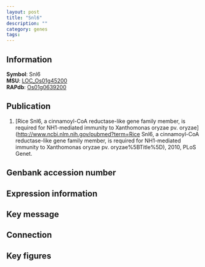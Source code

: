 ```yaml
---
layout: post
title: "Snl6"
description: ""
category: genes
tags: 
---
```


## Information
__Symbol__: Snl6  
__MSU__: [LOC_Os01g45200](http://rice.plantbiology.msu.edu/cgi-bin/ORF_infopage.cgi?orf=LOC_Os01g45200)  
__RAPdb__: [Os01g0639200](http://rapdb.dna.affrc.go.jp/viewer/gbrowse_details/irgsp1?name=Os01g0639200)  

## Publication
1. [Rice Snl6, a cinnamoyl-CoA reductase-like gene family member, is required for NH1-mediated immunity to Xanthomonas oryzae pv. oryzae](http://www.ncbi.nlm.nih.gov/pubmed?term=Rice Snl6, a cinnamoyl-CoA reductase-like gene family member, is required for NH1-mediated immunity to Xanthomonas oryzae pv. oryzae%5BTitle%5D), 2010, PLoS Genet.

## Genbank accession number

## Expression information

## Key message

## Connection

## Key figures


